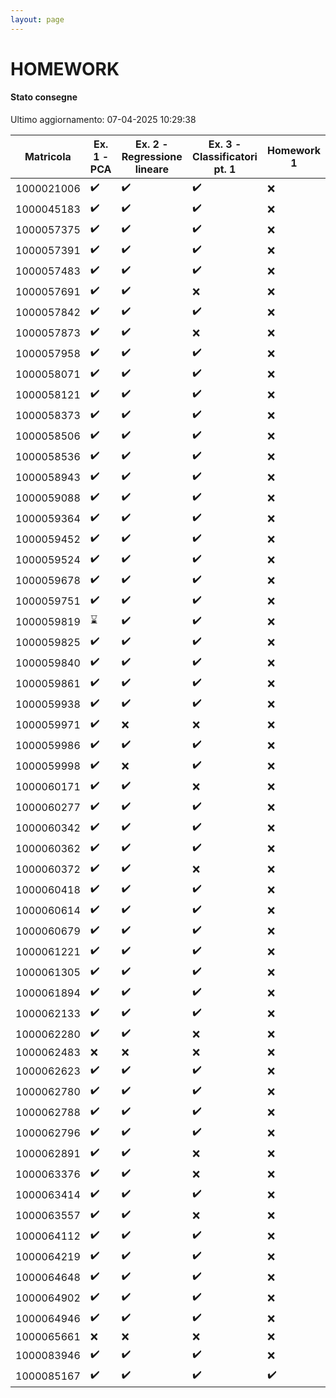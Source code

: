 ```yaml
---
layout: page
---
```


# HOMEWORK

#### Stato consegne

Ultimo aggiornamento: 07-04-2025 10:29:38

| Matricola | Ex. 1 - PCA|Ex. 2 - Regressione lineare|Ex. 3 - Classificatori pt. 1|Homework 1 |
| --- | ---|---|---|--- |
| 1000021006 |:heavy_check_mark:|:heavy_check_mark:|:heavy_check_mark:|:x:|
| 1000045183 |:heavy_check_mark:|:heavy_check_mark:|:heavy_check_mark:|:x:|
| 1000057375 |:heavy_check_mark:|:heavy_check_mark:|:heavy_check_mark:|:x:|
| 1000057391 |:heavy_check_mark:|:heavy_check_mark:|:heavy_check_mark:|:x:|
| 1000057483 |:heavy_check_mark:|:heavy_check_mark:|:heavy_check_mark:|:x:|
| 1000057691 |:heavy_check_mark:|:heavy_check_mark:|:x:|:x:|
| 1000057842 |:heavy_check_mark:|:heavy_check_mark:|:heavy_check_mark:|:x:|
| 1000057873 |:heavy_check_mark:|:heavy_check_mark:|:x:|:x:|
| 1000057958 |:heavy_check_mark:|:heavy_check_mark:|:heavy_check_mark:|:x:|
| 1000058071 |:heavy_check_mark:|:heavy_check_mark:|:heavy_check_mark:|:x:|
| 1000058121 |:heavy_check_mark:|:heavy_check_mark:|:heavy_check_mark:|:x:|
| 1000058373 |:heavy_check_mark:|:heavy_check_mark:|:heavy_check_mark:|:x:|
| 1000058506 |:heavy_check_mark:|:heavy_check_mark:|:heavy_check_mark:|:x:|
| 1000058536 |:heavy_check_mark:|:heavy_check_mark:|:heavy_check_mark:|:x:|
| 1000058943 |:heavy_check_mark:|:heavy_check_mark:|:heavy_check_mark:|:x:|
| 1000059088 |:heavy_check_mark:|:heavy_check_mark:|:heavy_check_mark:|:x:|
| 1000059364 |:heavy_check_mark:|:heavy_check_mark:|:heavy_check_mark:|:x:|
| 1000059452 |:heavy_check_mark:|:heavy_check_mark:|:heavy_check_mark:|:x:|
| 1000059524 |:heavy_check_mark:|:heavy_check_mark:|:heavy_check_mark:|:x:|
| 1000059678 |:heavy_check_mark:|:heavy_check_mark:|:heavy_check_mark:|:x:|
| 1000059751 |:heavy_check_mark:|:heavy_check_mark:|:heavy_check_mark:|:x:|
| 1000059819 |:hourglass:|:heavy_check_mark:|:heavy_check_mark:|:x:|
| 1000059825 |:heavy_check_mark:|:heavy_check_mark:|:heavy_check_mark:|:x:|
| 1000059840 |:heavy_check_mark:|:heavy_check_mark:|:heavy_check_mark:|:x:|
| 1000059861 |:heavy_check_mark:|:heavy_check_mark:|:heavy_check_mark:|:x:|
| 1000059938 |:heavy_check_mark:|:heavy_check_mark:|:heavy_check_mark:|:x:|
| 1000059971 |:heavy_check_mark:|:x:|:x:|:x:|
| 1000059986 |:heavy_check_mark:|:heavy_check_mark:|:heavy_check_mark:|:x:|
| 1000059998 |:heavy_check_mark:|:x:|:heavy_check_mark:|:x:|
| 1000060171 |:heavy_check_mark:|:heavy_check_mark:|:x:|:x:|
| 1000060277 |:heavy_check_mark:|:heavy_check_mark:|:heavy_check_mark:|:x:|
| 1000060342 |:heavy_check_mark:|:heavy_check_mark:|:heavy_check_mark:|:x:|
| 1000060362 |:heavy_check_mark:|:heavy_check_mark:|:heavy_check_mark:|:x:|
| 1000060372 |:heavy_check_mark:|:heavy_check_mark:|:x:|:x:|
| 1000060418 |:heavy_check_mark:|:heavy_check_mark:|:heavy_check_mark:|:x:|
| 1000060614 |:heavy_check_mark:|:heavy_check_mark:|:heavy_check_mark:|:x:|
| 1000060679 |:heavy_check_mark:|:heavy_check_mark:|:heavy_check_mark:|:x:|
| 1000061221 |:heavy_check_mark:|:heavy_check_mark:|:heavy_check_mark:|:x:|
| 1000061305 |:heavy_check_mark:|:heavy_check_mark:|:heavy_check_mark:|:x:|
| 1000061894 |:heavy_check_mark:|:heavy_check_mark:|:heavy_check_mark:|:x:|
| 1000062133 |:heavy_check_mark:|:heavy_check_mark:|:heavy_check_mark:|:x:|
| 1000062280 |:heavy_check_mark:|:heavy_check_mark:|:x:|:x:|
| 1000062483 |:x:|:x:|:x:|:x:|
| 1000062623 |:heavy_check_mark:|:heavy_check_mark:|:heavy_check_mark:|:x:|
| 1000062780 |:heavy_check_mark:|:heavy_check_mark:|:heavy_check_mark:|:x:|
| 1000062788 |:heavy_check_mark:|:heavy_check_mark:|:heavy_check_mark:|:x:|
| 1000062796 |:heavy_check_mark:|:heavy_check_mark:|:heavy_check_mark:|:x:|
| 1000062891 |:heavy_check_mark:|:heavy_check_mark:|:x:|:x:|
| 1000063376 |:heavy_check_mark:|:heavy_check_mark:|:x:|:x:|
| 1000063414 |:heavy_check_mark:|:heavy_check_mark:|:heavy_check_mark:|:x:|
| 1000063557 |:heavy_check_mark:|:heavy_check_mark:|:x:|:x:|
| 1000064112 |:heavy_check_mark:|:heavy_check_mark:|:heavy_check_mark:|:x:|
| 1000064219 |:heavy_check_mark:|:heavy_check_mark:|:heavy_check_mark:|:x:|
| 1000064648 |:heavy_check_mark:|:heavy_check_mark:|:heavy_check_mark:|:x:|
| 1000064902 |:heavy_check_mark:|:heavy_check_mark:|:heavy_check_mark:|:x:|
| 1000064946 |:heavy_check_mark:|:heavy_check_mark:|:heavy_check_mark:|:x:|
| 1000065661 |:x:|:x:|:x:|:x:|
| 1000083946 |:heavy_check_mark:|:heavy_check_mark:|:heavy_check_mark:|:x:|
| 1000085167 |:heavy_check_mark:|:heavy_check_mark:|:heavy_check_mark:|:heavy_check_mark:|

